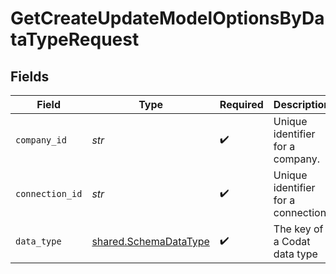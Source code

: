 # GetCreateUpdateModelOptionsByDataTypeRequest


## Fields

| Field                                                          | Type                                                           | Required                                                       | Description                                                    | Example                                                        |
| -------------------------------------------------------------- | -------------------------------------------------------------- | -------------------------------------------------------------- | -------------------------------------------------------------- | -------------------------------------------------------------- |
| `company_id`                                                   | *str*                                                          | :heavy_check_mark:                                             | Unique identifier for a company.                               | 8a210b68-6988-11ed-a1eb-0242ac120002                           |
| `connection_id`                                                | *str*                                                          | :heavy_check_mark:                                             | Unique identifier for a connection.                            | 2e9d2c44-f675-40ba-8049-353bfcb5e171                           |
| `data_type`                                                    | [shared.SchemaDataType](../../models/shared/schemadatatype.md) | :heavy_check_mark:                                             | The key of a Codat data type                                   | invoices                                                       |